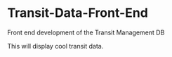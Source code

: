 # Transit-Data-Front-End
Front end development of the Transit Management DB

This will display cool transit data.
